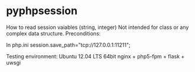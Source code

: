 # pyphpsession

How to read session vaiables (string, integer) Not intended for class or any complex data structure.
Preconditions:

In php.ini
  session.save_path="tcp://127.0.0.1:11211";

Testing environment:
  Ubuntu 12.04 LTS 64bit
  nginx + php5-fpm + flask + uwsgi
